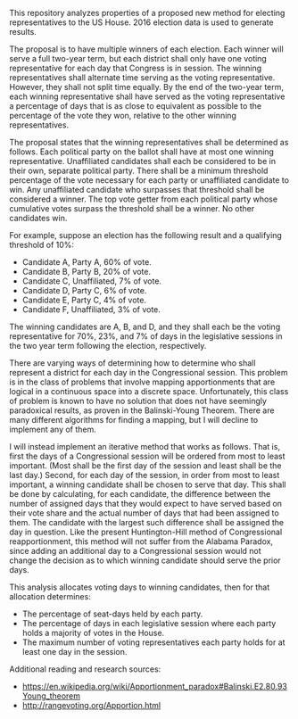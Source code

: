 This repository analyzes properties of a proposed new method for electing representatives to the US House.
2016 election data is used to generate results.

The proposal is to have multiple winners of each election.  Each winner will serve a full two-year term,
but each district shall only have one voting representative for each day that Congress is in session.
The winning representatives shall alternate time serving as the voting representative.  However, they
shall not split time equally.  By the end of the two-year term, each winning representative shall
have served as the voting representative a percentage of days that is as close to equivalent as possible
to the percentage of the vote they won, relative to the other winning representatives.

The proposal states that the winning representatives shall be determined as follows.  Each political
party on the ballot shall have at most one winning representative.  Unaffiliated candidates shall each
be considered to be in their own, separate political party.  There shall be a minimum threshold
percentage of the vote necessary for each party or unaffiliated candidate to win.  Any unaffiliated
candidate who surpasses that threshold shall be considered a winner.  The top vote getter from each
political party whose cumulative votes surpass the threshold shall be a winner.  No other candidates win.

For example, suppose an election has the following result and a qualifying threshold of 10%:
* Candidate A, Party A, 60% of vote.
* Candidate B, Party B, 20% of vote.
* Candidate C, Unaffiliated, 7% of vote.
* Candidate D, Party C, 6% of vote.
* Candidate E, Party C, 4% of vote.
* Candidate F, Unaffiliated, 3% of vote.

The winning candidates are A, B, and D, and they shall each be the voting representative for 70%,
23%, and 7% of days in the legislative sessions in the two year term following the election, respectively.

There are varying ways of determining how to determine who shall represent a district for each day in the
Congressional session.  This problem is in the class of problems that involve mapping apportionments that are logical
in a continuous space into a discrete space.  Unfortunately, this class of problem is known to have no solution
that does not have seemingly paradoxical results, as proven in the Balinski-Young Theorem.  There are many
different algorithms for finding a mapping, but I will decline to implement any of them.

I will instead implement an iterative method that works as follows.  That is, first the days of a Congressional
session will be ordered from most to least important.  (Most shall be the first day of the session and least
shall be the last day.)  Second, for each day of the session, in order from most to least important, a winning
candidate shall be chosen to serve that day.  This shall be done by calculating, for each candidate, the difference
between the number of assigned days that they would expect to have served based on their vote share and the actual
number of days that had been assigned to them.  The candidate with the largest such difference shall be assigned
the day in question.  Like the present Huntington-Hill method of Congressional reapportionment, this method will
not suffer from the Alabama Paradox, since adding an additional day to a Congressional session would not change the
decision as to which winning candidate should serve the prior days.

This analysis allocates voting days to winning candidates, then for that allocation determines:
* The percentage of seat-days held by each party.
* The percentage of days in each legislative session where each party holds a majority of votes in the House.
* The maximum number of voting representatives each party holds for at least one day in the session.

Additional reading and research sources:
* https://en.wikipedia.org/wiki/Apportionment_paradox#Balinski.E2.80.93Young_theorem
* http://rangevoting.org/Apportion.html
